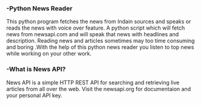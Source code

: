 ### -Python News Reader
This python program fetches the news from Indain sources and speaks or reads the news with voice over feature. A python script which will fetch news from newsapi.com and will speak that news with headlines and description. Reading news and articles sometimes may too time consuming and boring .With the help of this python news reader you listen to top news while working on your other work.

### -What is News API?
News API is a simple HTTP REST API for searching and retrieving live articles from all over the web. Visit the newsapi.org for documentaion and your personal API key.

